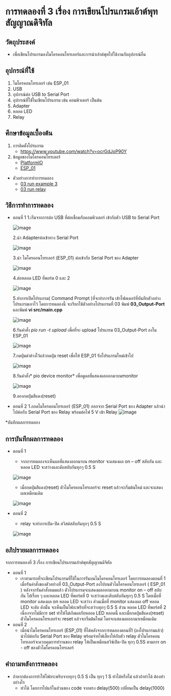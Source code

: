 # การทดลองที่ 3 เรื่อง การเขียนโปรแกรมเอ้าต์พุทสัญญาณดิจิทัล

## วัตถุประสงค์
*  เพื่อเขียนโปรแกรมลงไมโครคอนโทรเลอร์และการนำเอ้าต์พุทไปใช้งานกับอุปกรณ์อื่น

## อุปกรณ์ที่ใช้
1.	ไมโครคอนโทรเลอร์ เช่น  ESP_01
2.	USB
3.	อุปกรณ์ต่อ USB to Serial Port
4.	อุปกรณ์ที่ใช้ในเขียนโปรแกรม เช่น คอมพิวเตอร์ เป็นต้น
5.	Adapter
6.	หลอด LED 
7.	Relay

## ศึกษาข้อมูลเบื้องต้น
1. การติดตั้งโปรแกรม
   * https://www.youtube.com/watch?v=ocrGdJoP90Y
2. ข้อมูลของไมโครคอนโทรเลอร์
   * [PlatformIO]( https://platformio.org/ )
   * [ESP_01](https://docs.platformio.org/en/latest/boards/espressif8266/esp01_1m.html)

* ตัวอย่างการทำการทดลอง
  * [03 run example 3](https://youtu.be/CCnN1WJsXQY)
  * [03 run relay]( https://youtu.be/6JnhaUILGuw)

## วิธีการทำการทดลอง 
* ตอนที่ 1
  1.เริ่มจากการต่อ USB ที่ต่อเชื่อมกับคอมพิวเตอร์ เข้ากับตัว USB to Serial Port

  ![image](https://user-images.githubusercontent.com/80879777/112014167-386fc300-8b5d-11eb-9ae9-118774ac8e2d.png)

  2.นำ Adapterต่อเข้าทาง Serial Port
  
  ![image](https://user-images.githubusercontent.com/80879777/112043443-43d1e700-8b7b-11eb-983a-67b0a39824c3.png)

  3.นำ ไมโครคอนโทรเลอร์ (ESP_01) ต่อเข้ากับ Serial Port ของ Adapter
  
  ![image](https://user-images.githubusercontent.com/80879777/112043502-50eed600-8b7b-11eb-883c-053317478ee0.png)
  
  4.ต่อหลอด LED ที่พอร์ต 0 และ 2
  
  ![image](https://user-images.githubusercontent.com/80879777/112045429-6d8c0d80-8b7d-11eb-9155-62dc70fcf070.png)

  5.ทำการเปิดโปรแกรม( Command Prompt )ที่จะทำการรัน เข้าโฟลเดอร์ที่บันทึกตัวอย่างโปรแกรมเอาไว้ โดยการทดลองนี้ จะเรียกใช้ตัวอย่างโปรแกรมที่ 03 พิมพ์ **03_Output-Port**  และพิมพ์  **vi src/main.cpp** 

  ![image](https://user-images.githubusercontent.com/80879777/112043570-6401a600-8b7b-11eb-913a-958bfed148ed.png)

  6.รันคำสั่ง *pio run -t upload* เพื่อที่จะ upload โปรแกรม  03_Output-Port ลงใน ESP_01
  
  ![image](https://user-images.githubusercontent.com/80879777/112043628-74b21c00-8b7b-11eb-9ba7-3e4d8d19322f.png)

  7.กดปุ่มดำค้างไว้แล้วกดปุ่ม reset เพื่อให้ ESP_01 รับโปรแกรมใหม่เข้าไป 
 
  ![image](https://user-images.githubusercontent.com/80879777/112043717-8b587300-8b7b-11eb-9eb9-0be349803367.png)

  8.รันคำสั่ง* pio device monitor* เพื่อดูผลที่แสดงผลออกมาบนmonitor 
   
  ![image](https://user-images.githubusercontent.com/80879777/112044148-0d489c00-8b7c-11eb-9972-af6d2d9169d4.png)

  9.ลองกดปุ่มสีแดง(reset)
 
* ตอนที่ 2
  1.ถอดไมโครคอนโทรเลอร์ (ESP_01) ออกจาก Serial Port ของ Adapter แล้วนำไปต่อกับ Serial Port ของ Relay พร้อมต่อไฟ 5 V เข้า Relay
![image](https://user-images.githubusercontent.com/80879777/112044717-b8f1ec00-8b7c-11eb-809b-b22ddb80d42b.png)

*บันทึกผลการทดลอง


## การบันทึกผลการทดลอง
* ตอนที่ 1
  * จากการทดลองจะเห็นผลที่แสดงออกมาบน monitor จะแสดงผล on – off สลับกัน และหลอด LED 	จะสว่างและดับสลับกันทุกๆ 0.5 S
  
  ![image](https://user-images.githubusercontent.com/80879777/112047173-81d10a00-8b7f-11eb-82a2-983060660399.png)

  * เมื่อกดปุ่มสีแดง(reset) ตัวไมโครคอนโทรเลอร์จะ reset แล้วจะเริ่มต้นใหม่ และจะแสดงผลเหมือนเดิม
  
  ![image](https://user-images.githubusercontent.com/80879777/112047135-767dde80-8b7f-11eb-827e-b543543465c6.png)


* ตอนที่ 2
  * relay จะทำการเปิด-ปิด สวิสต์สลับกันทุกๆ 0.5 S

  ![image](https://user-images.githubusercontent.com/80879777/112047085-62d27800-8b7f-11eb-8575-62402c9dc1b9.png)

## อภิปรายผลการทดลอง
จากการทดลองที่ 3 เรื่อง การเขียนโปรแกรมเอ้าต์พุทสัญญาณดิจิทัล
* ตอนที่ 1
  *  เราสามารถที่จะเขียนโปรแกรมที่ใช้ในการรันบนไมโครคอนโทรเลอร์ โดยการทดลองตอนที่ 1 เมื่อรันคำสั่งของตัวอย่างที่ 03_Output-Port ลงไปบนตัวไมโครคอนโทรเลอร์ ( ESP_01 ) หลังจากรันคำสั่งหมดแล้ว ตัวโปรแกรมจะแสดงผลออกมาบน monitor on – off สลับกัน ไปเรื่อย ๆ และหลอด LED ที่พอร์ตที่ 0 จะสว่างและดับสลับกันทุกๆ 0.5 S โดยเมื่อที่ monitor แสดงผล on หลอด LED จะสว่าง ส่วนเมื่อที่ monitor แสดงผล off หลอด LED จะดับ ดังนั้น จะเห็นเป็นไฟกะพริบที่จะสว่างทุกๆ 0.5 S ส่วน หลอด LED ที่พอร์ตที่ 2 เนื่องจากไม่มีการ set ทำให้ไม่เกิดผลกับหลอด LED หลอดนี้ และเมื่อกดปุ่มสีแดง(reset) ตัวไมโครคอนโทรเลอร์จะ reset  แล้วจะเริ่มต้นใหม่ โดยจะแสดงผลออกมาเหมือนเดิม
* ตอนที่ 2
  *  เมื่อนำไมโครคอนโทรเลอร์ (ESP_01) ที่ได้หลังจากการทดลองตอนที่1 (ลงโปรแกรมแล้ว) นำไปต่อกับ Serial Port ของ Relay พร้อมจ่ายไฟเลี้ยงให้กับตัว relay ตัวไมโครคอนโทรเลอร์จะควบคุมการทำานของ relay ให้เป็นเหมือนสวิซ์เปิด-ปิด ทุกๆ 0.5S ตามการ on - off ของตัวไมโครคอนโทรเลอร์

## คำถามหลังการทดลอง 
   * ถ้าหากต้องการทำให้ไฟกระพริบจากทุกๆ 0.5 S เป็น ทุกๆ 1 S ทำได้หรือไม่ แล้วถ้าทำได้ ต้องทำอย่างไร
      * ทำได้ โดยการไปแก้ในส่วนของ code จากตรง delay(500) เปลี่ยนเป็น delay(1000)

